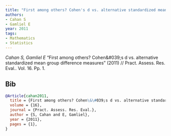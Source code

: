```yaml
---
title: "First among others? Cohen's d vs. alternative standardized mean group difference measures"
authors:
- Cahan S
- Gamliel E
year: 2011
tags:
- Mathematics
- Statistics
---
```


<i>Cahan S, Gamliel E</i> <span title="">“First among others? Cohen\&\#039;s d vs. alternative standardized mean group difference measures”</span> (2011) // Pract. Assess. Res. Eval.. Vol.&nbsp;16. Pp.&nbsp;1.

## Bib

```bib
@Article{cahan2011,
  title = {First among others? Cohen\&\#039;s d vs. alternative standardized mean group difference measures},
  volume = {16},
  journal = {Pract. Assess. Res. Eval.},
  author = {S, Cahan and E, Gamliel},
  year = {2011},
  pages = {1},
}
```
